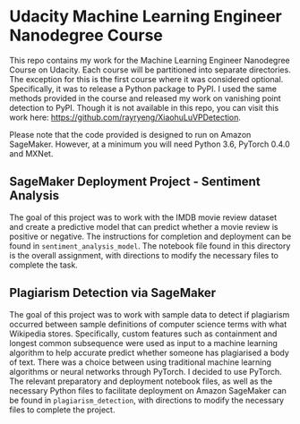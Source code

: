 # Udacity Machine Learning Engineer Nanodegree Course

This repo contains my work for the Machine Learning Engineer Nanodegree Course on Udacity.  Each course will be partitioned into separate directories.  The exception for this is the first course where it was considered optional.  Specifically, it was to release a Python package to PyPI.  I used the same methods provided in the course and released my work on vanishing point detection to PyPI.  Though it is not available in this repo, you can visit this work here: https://github.com/rayryeng/XiaohuLuVPDetection.

Please note that the code provided is designed to run on Amazon SageMaker.  However, at a minimum you will need Python 3.6, PyTorch 0.4.0 and MXNet.

## SageMaker Deployment Project - Sentiment Analysis

The goal of this project was to work with the IMDB movie review dataset and create a predictive model that can predict whether a movie review is positive or negative.  The instructions for completion and deployment can be found in `sentiment_analysis_model`.  The notebook file found in this directory is the overall assignment, with directions to modify the necessary files to complete the task.

## Plagiarism Detection via SageMaker

The goal of this project was to work with sample data to detect if plagiarism occurred between sample definitions of computer science terms with what Wikipedia stores.  Specifically, custom features such as containment and longest common subsequence were used as input to a machine learning algorithm to help accurate predict whether someone has plagiarised a body of text.  There was a choice between using traditional machine learning algorithms or neural networks through PyTorch.  I decided to use PyTorch.  The relevant preparatory and deployment notebook files, as well as the necessary Python files to facilitate deployment on Amazon SageMaker can be found in `plagiarism_detection`, with directions to modify the necessary files to complete the project.